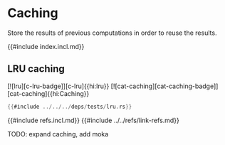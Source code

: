 # Caching

Store the results of previous computations in order to reuse the results.

{{#include index.incl.md}}

## LRU caching

[![lru][c-lru-badge]][c-lru]{{hi:lru}}  [![cat-caching][cat-caching-badge]][cat-caching]{{hi:Caching}}

```rust
{{#include ../../../deps/tests/lru.rs}}
```

{{#include refs.incl.md}}
{{#include ../../refs/link-refs.md}}

<div class="hidden">
TODO: expand caching, add moka
</div>

